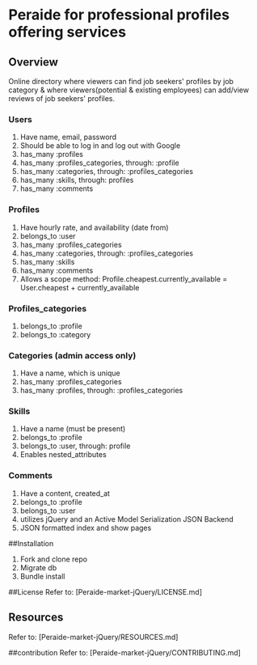 # Peraide for professional profiles offering services

## Overview
Online directory where viewers can find job seekers' profiles by job category & where viewers(potential & existing employees) can add/view reviews of job seekers' profiles.

### Users
1. Have name, email, password
2. Should be able to log in and log out with Google
3. has_many :profiles
4. has_many :profiles_categories, through: :profile
5. has_many :categories, through: :profiles_categories
6. has_many :skills, through: profiles
7. has_many :comments

### Profiles
1. Have hourly rate, and availability (date from)
2. belongs_to :user
3. has_many :profiles_categories
4. has_many :categories, through: :profiles_categories
5. has_many :skills
6. has_many :comments
7. Allows a scope method: Profile.cheapest.currently_available = User.cheapest + currently_available

### Profiles_categories
1.	belongs_to :profile
2.	belongs_to :category

### Categories (admin access only)
1. Have a name, which is unique
2. has_many :profiles_categories
3. has_many :profiles, through: :profiles_categories

### Skills
1. Have a name (must be present)
2. belongs_to :profile
3. belongs_to :user, through: profile
4. Enables nested_attributes

### Comments
1. Have a content, created_at
2. belongs_to :profile
3. belongs_to :user
4. utilizes jQuery and an Active Model Serialization JSON Backend
5. JSON formatted index and show pages

##Installation
1. Fork and clone repo
2. Migrate db
3. Bundle install

##License
Refer to: [Peraide-market-jQuery/LICENSE.md]

## Resources
Refer to: [Peraide-market-jQuery/RESOURCES.md]

##contribution
Refer to: [Peraide-market-jQuery/CONTRIBUTING.md]
